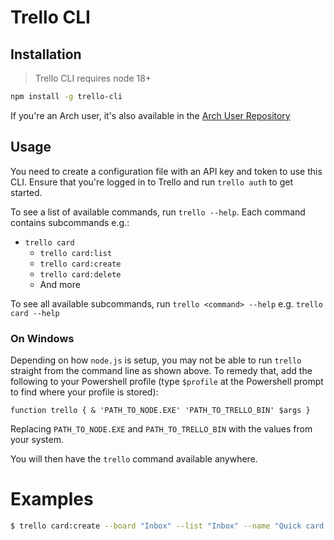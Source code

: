# Trello CLI

## Installation

> Trello CLI requires node 18+

```bash
npm install -g trello-cli
```

If you're an Arch user, it's also available in the [Arch User Repository](https://aur.archlinux.org/packages/trello-cli/)

## Usage

You need to create a configuration file with an API key and token to use this CLI. Ensure that you're logged in to Trello and run `trello auth` to get started.

To see a list of available commands, run `trello --help`. Each command contains subcommands e.g.:

- `trello card`
  - `trello card:list`
  - `trello card:create`
  - `trello card:delete`
  - And more

To see all available subcommands, run `trello <command> --help` e.g. `trello card --help`

### On Windows

Depending on how `node.js` is setup, you may not be able to run `trello` straight from the command line as shown above. To remedy that, add the following to your Powershell profile (type `$profile` at the Powershell prompt to find where your profile is stored):

    function trello { & 'PATH_TO_NODE.EXE' 'PATH_TO_TRELLO_BIN' $args }

Replacing `PATH_TO_NODE.EXE` and `PATH_TO_TRELLO_BIN` with the values from your system.

You will then have the `trello` command available anywhere.

# Examples

```bash
$ trello card:create --board "Inbox" --list "Inbox" --name "Quick card added from command line"
```
